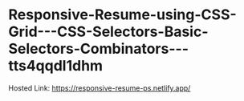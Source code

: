 # Responsive-Resume-using-CSS-Grid---CSS-Selectors-Basic-Selectors-Combinators---tts4qqdl1dhm
Hosted Link: https://responsive-resume-ps.netlify.app/
